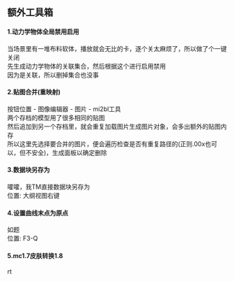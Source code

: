 ## 额外工具箱 

#### 1.动力学物体全局禁用启用  
当场景里有一堆布料软体，播放就会无比的卡，逐个关太麻烦了，所以做了个一键关闭  
先生成动力学物体的关联集合，然后根据这个进行启用禁用  
因为是关联，所以删掉集合也没事  

#### 2.贴图合并(重映射)
按钮位置 - 图像编辑器 - 图片 - mi2bl工具  
两个存档的模型用了很多相同的贴图  
然后追加到另一个存档里，就会重复加载图片生成图片对象，会多出额外的贴图内存  
所以这里先选择要合并的图片，便会遍历检查是否有重复路径的(正则.00x也可以，但不安全)，生成面板以确定删除  

#### 3.数据块另存为
嚯嚯，我TM直接数据块另存为  
位置: 大纲视图右键  

#### 4.设置曲线末点为原点  
如题  
位置: F3-Q  

#### 5.mc1.7皮肤转换1.8  
rt  
